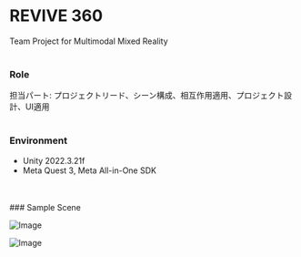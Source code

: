 # REVIVE 360
Team Project for Multimodal Mixed Reality
<br>
<br>
### Role
担当パート: プロジェクトリード、シーン構成、相互作用適用、プロジェクト設計、UI適用
<br>
<br>
### Environment
* Unity 2022.3.21f
* Meta Quest 3, Meta All-in-One SDK
<br>
<br>
### Sample Scene

![Image](https://github.com/user-attachments/assets/70324e1e-4cfd-44fd-bcb9-cba5c2696920)

![Image](https://github.com/user-attachments/assets/37dfd86e-8163-4e34-991c-a1cfa5c10a56)
